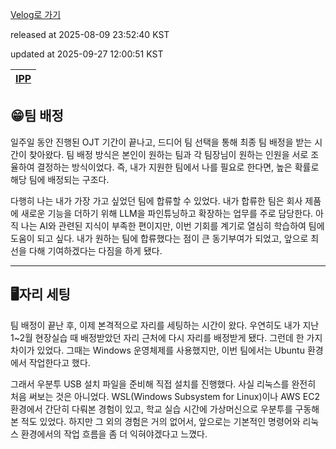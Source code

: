 [Velog로 가기](https://velog.io/@choi-hyk/IPP-팀-배정-자리-세팅)

released at 2025-08-09 23:52:40 KST

updated at 2025-09-27 12:00:51 KST

|[IPP](https://velog.io/tags/IPP)|
|----|

## 😁팀 배정

일주일 동안 진행된 OJT 기간이 끝나고, 드디어 팀 선택을 통해 최종 팀 배정을 받는 시간이 찾아왔다. 팀 배정 방식은 본인이 원하는 팀과 각 팀장님이 원하는 인원을 서로 조율하여 결정하는 방식이었다. 즉, 내가 지원한 팀에서 나를 필요로 한다면, 높은 확률로 해당 팀에 배정되는 구조다.

다행히 나는 내가 가장 가고 싶었던 팀에 합류할 수 있었다. 내가 합류한 팀은 회사 제품에 새로운 기능을 더하기 위해 LLM을 파인튜닝하고 확장하는 업무를 주로 담당한다. 아직 나는 AI와 관련된 지식이 부족한 편이지만, 이번 기회를 계기로 열심히 학습하여 팀에 도움이 되고 싶다. 내가 원하는 팀에 합류했다는 점이 큰 동기부여가 되었고, 앞으로 최선을 다해 기여하겠다는 다짐을 하게 됐다.

---

## 🖥️자리 세팅

팀 배정이 끝난 후, 이제 본격적으로 자리를 세팅하는 시간이 왔다. 우연히도 내가 지난 1\~2월 현장실습 때 배정받았던 자리 근처에 다시 자리를 배정받게 됐다. 그런데 한 가지 차이가 있었다. 그때는 Windows 운영체제를 사용했지만, 이번 팀에서는 Ubuntu 환경에서 작업한다고 했다.

그래서 우분투 USB 설치 파일을 준비해 직접 설치를 진행했다. 사실 리눅스를 완전히 처음 써보는 것은 아니었다. WSL(Windows Subsystem for Linux)이나 AWS EC2 환경에서 간단히 다뤄본 경험이 있고, 학교 실습 시간에 가상머신으로 우분투를 구동해본 적도 있었다. 하지만 그 외의 경험은 거의 없어서, 앞으로는 기본적인 명령어와 리눅스 환경에서의 작업 흐름을 좀 더 익혀야겠다고 느꼈다.


